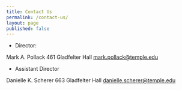 ```yaml
---
title: Contact Us
permalink: /contact-us/
layout: page
published: false
---
```


- Director:

Mark A. Pollack
461 Gladfelter Hall
[mark.pollack@temple.edu](mailto:mark.pollack@temple.edu)

- Assistant Director

Danielle K. Scherer
663 Gladfelter Hall
[danielle.scherer@temple.edu](mailto:danielle.scherer@temple.edu)
